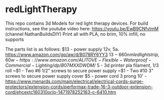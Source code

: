 # redLightTherapy
This repo contains 3d Models for red light therapy devices.  For build instructions, see the youtube video here: https://youtu.be/EwB9CNfvImM (channel NathanBuildsDIY)
Print all with PLA, no brim, 10% infill, no supports

The parts list is as follows:
$13 - power supply 12v, 5a. https://www.amazon.com/gp/aw/d/B078RY6YY3
$13 - 660nm led light strip, 60w - https://www.amazon.com/ALITOVE-Flexible-Waterproof-Commercial-Lighting/dp/B07MXXDWDM/
~$5 - 3d printer pla filament, 1/3 roll
~$1 - Two #6 1/2" screws to secure power supply
~$1 - Two #10 3" screws to secure power supply cover
$5 - power cord 3 prong 10' - https://www.menards.com/main/electrical/electrical-cords-surge-protectors/extension-cords/performax-trade-16-3-outdoor-extension-cord/ehcextc160310or/p-1471978252163-c-6410.htm
